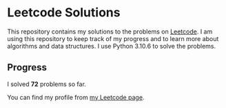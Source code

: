 # Leetcode Solutions

This repository contains my solutions to the problems on [Leetcode](https://leetcode.com/problemset/all/). I am using this repository to keep track of my progress and to learn more about algorithms and data structures. I use Python 3.10.6 to solve the problems.

## Progress

I solved **72** problems so far.

You can find my profile from [my Leetcode page](https://leetcode.com/taner_celikkiran/).
